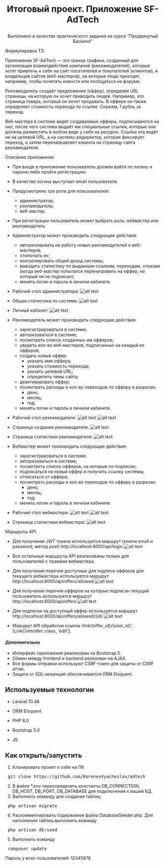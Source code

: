 # <p align='center'>Итоговый проект. Приложение SF-AdTech </p>

<p align='center'>Выполнено в качестве практического задания на курсе "Продвинутый Backend"</p>

Формулировка ТЗ:
<p> Приложение SF-AdTech — это трекер трафика, созданный для организации взаимодействия компаний (рекламодателей), которые хотят привлечь к себе на сайт посетителей и покупателей (клиентов), и владельцев сайтов (веб-мастеров), на которые люди приходят, например, чтобы почитать новости или пообщаться на форуме.</p>

<p> Рекламодатель создаёт предложение (оффер), определяя URL страницы, на которую он хочет приводить людей. Например, это страница товара, который он хочет продавать. В оффере он также определяет стоимость перехода по ссылке. Скажем, 1 рубль за переход.</p>

<p> Веб-мастера в системе видят создаваемые офферы, подписываются на них, после чего система выдаёт им специальные ссылки, которые они должны разместить в любом виде у себя на ресурсе. Ссылка эта ведёт не на целевой URL, а на систему-редиректор, которая фиксирует переход, а затем перенаправляет клиента на страницу сайта рекламодателя. </p>

<p> Описание приложения: </p>

+ При входе в приложение пользователь должен войти по логину и паролю либо пройти регистрацию.
+ В качестве логина выступает email пользователя.
+ Предусмотрено три роли для пользователей:
  - администратор;
  - рекламодатель;
  - веб-мастер.
+ При регистрации пользователь может выбрать роль: вебмастер или рекламодатель
+ Администратор может производить следующие действия:
    - авторизовывать на работу новых рекламодателей и веб-мастеров;
    - отключать их;
    - контролировать общий доход системы;
    - выводить статистику по выданным ссылкам, переходам, отказам (когда веб-мастер попытался перенаправить на оффер, на который он не подписан);
    - менять логин и пароль в личном кабинете.

+ Рабочий стол администратора:
  ![alt text](./resources/assets/admin_work.png)
+ Общая статистика по сиcтеме:
  ![alt text](./resources/assets/admin_statistic.png)
+ Личный кабинет:
  ![alt text](./resources/assets/dashboard.png)

+ Рекламодатель может производить следующие действия:
    - зарегистрироваться в системе;
    - авторизоваться в системе;
    - посмотреть список созданных им офферов;
    - увидеть кол-во веб-мастеров, подписанных на каждый из офферов;
    - создать новый оффер:
      - указать имя оффера;
      - указать стоимость перехода;
      - указать целевой URL;
      - определить темы сайта;
    - деактивировать оффер;
    - посмотреть расходы и кол-во переходов по офферу в разрезах:
      - день;
      - месяц;
      - год;
    - менять логин и пароль в личном кабинете.

+ Рабочий стол рекламодателя:
  ![alt text](./resources/assets/advertiser_work1.png)
  ![alt text](./resources/assets/advertiser_work2.png)
+ Страница создания рекламодателя:
  ![alt text](./resources/assets/advertiser_create.png)
+ Страница статистики рекламодателя:
  ![alt text](./resources/assets/advertiser_statistic.png)

+ Вебмастер может производить следующие действия:
    - зарегистрироваться в системе;
    - авторизоваться в системе;
    - посмотреть список офферов, на которые он подписан;
    - подписаться на новый оффер и получить ссылку системы;
    - отписаться от оффера;
    - посмотреть расходы и кол-во переходов по офферу в разрезах:
      - день;
      - месяц;
      - год;
    - менять логин и пароль в личном кабинете.

+ Рабочий стол вебмастера:
  ![alt text](./resources/assets/webmaster_work1.png)
  ![alt text](./resources/assets/webmaster_work2.png)
+ Страница статистики вебмастера:
  ![alt text](./resources/assets/webmaster_statistic.png)

<p> Маршруты API. </p>  

+ Для получения JWT токена используется маршрут (ключи email  и password, метод post)
    http://localhost:8000/api/login
    ![alt text](./resources/assets/api_login.png)

+ Все остальные маршруты API реализованы только для пользователей с правами вебмастера.
+ Для получения перечня доступных для подписи офферов для текущего вебмастера используется маршрут  
    http://localhost:8000/api/offers/allowed
    ![alt text](./resources/assets/api_offers_allowed.png)
+ Для получения перечня офферов на которые подписан текущий пользователь используется маршрут  
    http://localhost:8000/api/offers
    ![alt text](./resources/assets/api_offers.png)
+ Для подписки на доступный оффер используется маршрут 
    http://localhost:8000/api/offers/allowed/{id} 
    ![alt text](./resources/assets/api_offers_id.png)

+ Маршрут API обработки ссылок /link/{offer_id}/{user_id}', [LinkController::class, 'edit'];


#### Дополнительно
+ Интерфейс приложения реализован на Bootstrap 5.
+ Обмен между frontend и backend релизован на AJAX.
+ Все формы отправки используют CSRF-токен для защиты от CSRF аттак.
+ Защита от SQL-инъекций обеспечивается ORM Eloquent.


## Используемые технологии

* Laravel 10.48

* ORM Eloquent

* PHP 8.0

* Bootstrap 5.0

* JS


## Как открыть/запустить

1. Клонировать проект к себе на ПК
<pre> git clone https://github.com/KorenevVyacheslav/adtech 
</pre>
2. В файле *.env переопределить константы DB_CONNECTION, DB_HOST, DB_PORT, DB_DATABASE для подключения к вашей БД.
3. Выполнить команду для создания таблиц
<pre> php artisan migrate 
</pre>
4. Раскомментировать содержимое файла DatabaseSeeder.php. Для наполнения таблиц выполнить команду
<pre> php artisan db:seed
</pre>
5. Выполнить команду
<pre> composer update 
</pre>

Пароль у всех пользователей: 12345678
